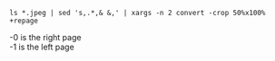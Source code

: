 ```
ls *.jpeg | sed 's,.*,& &,' | xargs -n 2 convert -crop 50%x100% +repage
```
-0 is the right page  
-1 is the left page  
